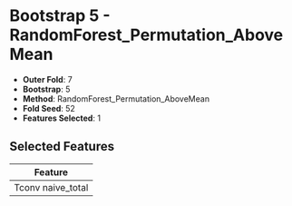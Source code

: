 # Bootstrap 5 - RandomForest_Permutation_AboveMean

- **Outer Fold**: 7
- **Bootstrap**: 5
- **Method**: RandomForest_Permutation_AboveMean
- **Fold Seed**: 52
- **Features Selected**: 1

## Selected Features

| Feature |
|---------|
| Tconv naive_total |
